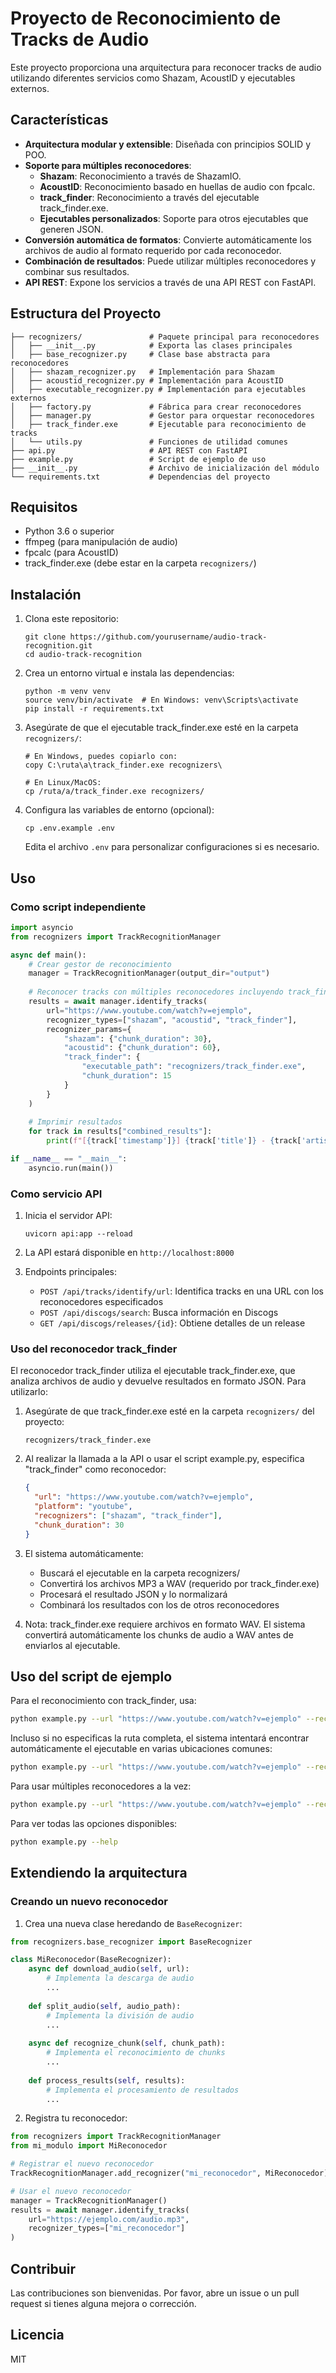 # Proyecto de Reconocimiento de Tracks de Audio

Este proyecto proporciona una arquitectura para reconocer tracks de audio utilizando diferentes servicios como Shazam, AcoustID y ejecutables externos.

## Características

- **Arquitectura modular y extensible**: Diseñada con principios SOLID y POO.
- **Soporte para múltiples reconocedores**:
  - **Shazam**: Reconocimiento a través de ShazamIO.
  - **AcoustID**: Reconocimiento basado en huellas de audio con fpcalc.
  - **track_finder**: Reconocimiento a través del ejecutable track_finder.exe.
  - **Ejecutables personalizados**: Soporte para otros ejecutables que generen JSON.
- **Conversión automática de formatos**: Convierte automáticamente los archivos de audio al formato requerido por cada reconocedor.
- **Combinación de resultados**: Puede utilizar múltiples reconocedores y combinar sus resultados.
- **API REST**: Expone los servicios a través de una API REST con FastAPI.

## Estructura del Proyecto

```
├── recognizers/               # Paquete principal para reconocedores
│   ├── __init__.py            # Exporta las clases principales
│   ├── base_recognizer.py     # Clase base abstracta para reconocedores
│   ├── shazam_recognizer.py   # Implementación para Shazam
│   ├── acoustid_recognizer.py # Implementación para AcoustID
│   ├── executable_recognizer.py # Implementación para ejecutables externos
│   ├── factory.py             # Fábrica para crear reconocedores
│   ├── manager.py             # Gestor para orquestar reconocedores
│   ├── track_finder.exe       # Ejecutable para reconocimiento de tracks
│   └── utils.py               # Funciones de utilidad comunes
├── api.py                     # API REST con FastAPI
├── example.py                 # Script de ejemplo de uso
├── __init__.py                # Archivo de inicialización del módulo
└── requirements.txt           # Dependencias del proyecto
```

## Requisitos

- Python 3.6 o superior
- ffmpeg (para manipulación de audio)
- fpcalc (para AcoustID)
- track_finder.exe (debe estar en la carpeta `recognizers/`)

## Instalación

1. Clona este repositorio:
   ```
   git clone https://github.com/yourusername/audio-track-recognition.git
   cd audio-track-recognition
   ```

2. Crea un entorno virtual e instala las dependencias:
   ```
   python -m venv venv
   source venv/bin/activate  # En Windows: venv\Scripts\activate
   pip install -r requirements.txt
   ```

3. Asegúrate de que el ejecutable track_finder.exe esté en la carpeta `recognizers/`:
   ```
   # En Windows, puedes copiarlo con:
   copy C:\ruta\a\track_finder.exe recognizers\
   
   # En Linux/MacOS:
   cp /ruta/a/track_finder.exe recognizers/
   ```

4. Configura las variables de entorno (opcional):
   ```
   cp .env.example .env
   ```
   Edita el archivo `.env` para personalizar configuraciones si es necesario.

## Uso

### Como script independiente

```python
import asyncio
from recognizers import TrackRecognitionManager

async def main():
    # Crear gestor de reconocimiento
    manager = TrackRecognitionManager(output_dir="output")
    
    # Reconocer tracks con múltiples reconocedores incluyendo track_finder
    results = await manager.identify_tracks(
        url="https://www.youtube.com/watch?v=ejemplo",
        recognizer_types=["shazam", "acoustid", "track_finder"],
        recognizer_params={
            "shazam": {"chunk_duration": 30},
            "acoustid": {"chunk_duration": 60},
            "track_finder": {
                "executable_path": "recognizers/track_finder.exe",
                "chunk_duration": 15
            }
        }
    )
    
    # Imprimir resultados
    for track in results["combined_results"]:
        print(f"[{track['timestamp']}] {track['title']} - {track['artist']} ({track['recognizer']})")

if __name__ == "__main__":
    asyncio.run(main())
```

### Como servicio API

1. Inicia el servidor API:
   ```
   uvicorn api:app --reload
   ```

2. La API estará disponible en `http://localhost:8000`

3. Endpoints principales:
   - `POST /api/tracks/identify/url`: Identifica tracks en una URL con los reconocedores especificados
   - `POST /api/discogs/search`: Busca información en Discogs
   - `GET /api/discogs/releases/{id}`: Obtiene detalles de un release

### Uso del reconocedor track_finder

El reconocedor track_finder utiliza el ejecutable track_finder.exe, que analiza archivos de audio y devuelve resultados en formato JSON. Para utilizarlo:

1. Asegúrate de que track_finder.exe esté en la carpeta `recognizers/` del proyecto:
   ```
   recognizers/track_finder.exe
   ```

2. Al realizar la llamada a la API o usar el script example.py, especifica "track_finder" como reconocedor:
   ```json
   {
     "url": "https://www.youtube.com/watch?v=ejemplo",
     "platform": "youtube",
     "recognizers": ["shazam", "track_finder"],
     "chunk_duration": 30
   }
   ```

3. El sistema automáticamente:
   - Buscará el ejecutable en la carpeta recognizers/
   - Convertirá los archivos MP3 a WAV (requerido por track_finder.exe)
   - Procesará el resultado JSON y lo normalizará
   - Combinará los resultados con los de otros reconocedores

4. Nota: track_finder.exe requiere archivos en formato WAV. El sistema convertirá automáticamente los chunks de audio a WAV antes de enviarlos al ejecutable.

## Uso del script de ejemplo

Para el reconocimiento con track_finder, usa:

```bash
python example.py --url "https://www.youtube.com/watch?v=ejemplo" --recognizers "track_finder" --executable-path "recognizers/track_finder.exe"
```

Incluso si no especificas la ruta completa, el sistema intentará encontrar automáticamente el ejecutable en varias ubicaciones comunes:

```bash
python example.py --url "https://www.youtube.com/watch?v=ejemplo" --recognizers "track_finder"
```

Para usar múltiples reconocedores a la vez:

```bash
python example.py --url "https://www.youtube.com/watch?v=ejemplo" --recognizers "shazam,acoustid,track_finder" 
```

Para ver todas las opciones disponibles:
```bash
python example.py --help
```

## Extendiendo la arquitectura

### Creando un nuevo reconocedor

1. Crea una nueva clase heredando de `BaseRecognizer`:

```python
from recognizers.base_recognizer import BaseRecognizer

class MiReconocedor(BaseRecognizer):
    async def download_audio(self, url):
        # Implementa la descarga de audio
        ...
    
    def split_audio(self, audio_path):
        # Implementa la división de audio
        ...
    
    async def recognize_chunk(self, chunk_path):
        # Implementa el reconocimiento de chunks
        ...
    
    def process_results(self, results):
        # Implementa el procesamiento de resultados
        ...
```

2. Registra tu reconocedor:

```python
from recognizers import TrackRecognitionManager
from mi_modulo import MiReconocedor

# Registrar el nuevo reconocedor
TrackRecognitionManager.add_recognizer("mi_reconocedor", MiReconocedor)

# Usar el nuevo reconocedor
manager = TrackRecognitionManager()
results = await manager.identify_tracks(
    url="https://ejemplo.com/audio.mp3",
    recognizer_types=["mi_reconocedor"]
)
```

## Contribuir

Las contribuciones son bienvenidas. Por favor, abre un issue o un pull request si tienes alguna mejora o corrección.

## Licencia

MIT 